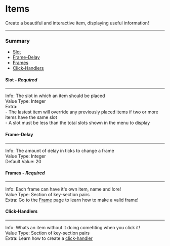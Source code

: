 # Items #
Create a beautiful and interactive item, displaying useful information!
***
### Summary ###
 - [Slot](#slot---required)
 - [Frame-Delay](#frame-delay)
 - [Frames](#frames---required)
 - [Click-Handlers](#click-handlers)

#### Slot - *Required* ####
***
Info: The slot in which an item should be placed  
Value Type: Integer   
Extra:   
 \- The lastest item will override any previously placed items if two or more items have the same slot  
 \- A slot must be less than the total slots shown in the menu to display

#### Frame-Delay ####
***
Info: The amount of delay in ticks to change a frame  
Value Type: Integer  
Default Value: 20

#### Frames - *Required* ####
***
Info: Each frame can have it's own item, name and lore!  
Value Type: Section of key-section pairs  
Extra: Go to the [Frame](frames.md) page to learn how to make a valid frame!

#### Click-Handlers ####
***
Info: Whats an item without it doing comehting when you click it!  
Value Type: Section of key-section pairs  
Extra: Learn how to create a [click-handler](click-handlers.md)
